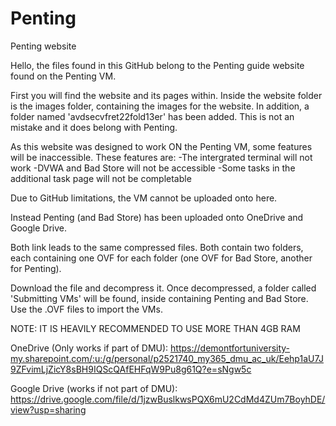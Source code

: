 # Penting
Penting website

Hello, the files found in this GitHub belong to the Penting guide website found on the Penting VM.

First you will find the website and its pages within. Inside the website folder is the images folder, containing the images for the website.
In addition, a folder named 'avdsecvfret22fold13er' has been added. This is not an mistake and it does belong with Penting.

As this website was designed to work ON the Penting VM, some features will be inaccessible. These features are:
  -The intergrated terminal will not work
  -DVWA and Bad Store will not be accessible
  -Some tasks in the additional task page will not be completable 

Due to GitHub limitations, the VM cannot be uploaded onto here.

Instead Penting (and Bad Store) has been uploaded onto OneDrive and Google Drive.

Both link leads to the same compressed files. Both contain two folders, each containing one OVF for each folder (one OVF for Bad Store, another for Penting).

Download the file and decompress it. Once decompressed, a folder called 'Submitting VMs' will be found, inside containing Penting and Bad Store. Use the .OVF files to import the VMs.

NOTE: IT IS HEAVILY RECOMMENDED TO USE MORE THAN 4GB RAM

OneDrive (Only works if part of DMU): https://demontfortuniversity-my.sharepoint.com/:u:/g/personal/p2521740_my365_dmu_ac_uk/Eehp1aU7J9ZFvimLjZicY8sBH9IQScQAfEHFqW9Pu8g61Q?e=sNgw5c

Google Drive (works if not part of DMU): https://drive.google.com/file/d/1jzwBuslkwsPQX6mU2CdMd4ZUm7BoyhDE/view?usp=sharing
